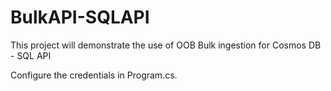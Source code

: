 # BulkAPI-SQLAPI
 This project will demonstrate the use of OOB Bulk ingestion for Cosmos DB - SQL API

Configure the credentials in Program.cs. 
